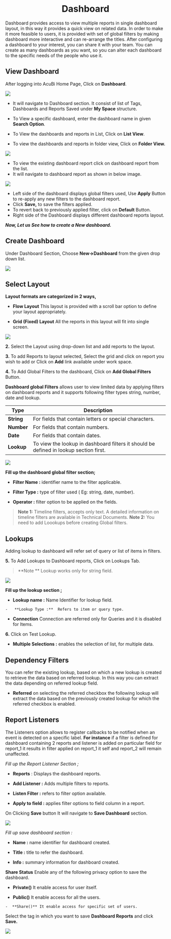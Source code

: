 <center><h1>Dashboard</h1></center>

Dashboard provides access to view multiple reports in single dashboard layout, in this way it provides a quick view on related data. In order to make it more feasible to users, it is provided with set of global filters by making dashboard more interactive and can re-arrange the titles. After configuring a dashboard to your interest, you can share it with your team. You can create as many dashboards as you want, so you can alter each dashboard to the specific needs of the people who use it.

## View Dashboard

After logging into AcuBi Home Page, Click on **Dashboard**.

![
](https://raw.githubusercontent.com/sv18042016/fp1/master/images/New_version5/UD_Dashboard_image1.png)

  - It will navigate to Dashboard section. It consist of list of Tags, Dashboards and Reports Saved under **My Space** structure.

   - To View a specific dashboard, enter the dashboard name in given **Search Option**. 
  - To View the dashboards and reports in List, Click on **List View**.
  - To view the dashboards and reports in folder view, Click on **Folder View.**
  
![
](https://raw.githubusercontent.com/sv18042016/fp1/master/images/New_version5/UD_Dashboard_image2.png)

 - To view the existing dashboard report click on dashboard report from the list. 
 -  It will navigate to dashboard report as shown in below image. 
 
![
](https://raw.githubusercontent.com/sv18042016/fp1/a139aa668a28e43d5ac7a91829062729877b0e09/images/New_version5/UD_Dashboard_image3.png)


 - Left side of the dashboard displays global filters used, Use **Apply** Button to re-apply any new filters to the dashboard report.
  - Click **Save,** to save the filters applied.
  - To revert back to previously applied filter, click on **Default** Button. 
  - Right side of the Dashboard displays different dashboard reports layout.
  
***Now, Let us See how to create a New dashboard.***
 
 ## Create Dashboard
Under Dashboard Section,  Choose **New->Dashboard** from the given drop down list. 

![
](https://raw.githubusercontent.com/sv18042016/fp1/99b04bcdbb9f776bd4ac2f0a851841fe9dcbbc34/images/New_version5/UD_Dashboard_image4.png)

## Select Layout

   **Layout formats are categorized in 2 ways,**
   
- **Flow Layout** This layout is provided with a scroll bar option to define your layout appropriately.

- **Grid (Fixed) Layout** All the reports in this layout will fit into single screen.

![
](https://raw.githubusercontent.com/sv18042016/fp1/3b8137ddf669d251a2e9ea3f26fa8b6bde3a8984/images/New_version5/UD_Dashboard_image5.png)


**2.**   Select the Layout using drop-down list and add reports to the layout.

**3.** To add Reports to layout selected, Select the grid and click on report you wish to add or Click on **Add** link available under work space. 

**4.** To Add Global Filters to the dashboard, Click on **Add Global Filters** Button.

**Dashboard global Filters** allows user to view limited data by applying filters on dashboard reports and it supports following filter types string, number, date and lookup.
 
| **Type** | **Description** |
|  ------ | ------ |
|  **String** | For fields that contain letters or special characters. |
|  **Number** | For fields that contain numbers. |
|  **Date** | For fields that contain dates. |
|  **Lookup** | To view the lookup in dashboard filters it should be defined in lookup section first. |

![
](https://raw.githubusercontent.com/sv18042016/fp1/1dd11662359a18e0f370aa3058e7fd6281328220/images/New_version5/UD_Dashboard_image6.png)

**Fill up the dashboard global filter section;**

 -   **Filter Name :**  identifier name to the filter applicable.

  -   **Filter Type :**  type of filter used ( Eg: string, date, number).

  -   **Operator :**  filter option to be applied on the fields.


> **Note 1:** Timeline filters, accepts only text. A detailed information on timeline filters are available in Technical Documents.
> **Note  2:** You need to add Loookups before creating Global filters.

## Lookups

 Adding lookup to dashboard will refer set of query or list of items in filters.

**5.** To Add Lookups to Dashboard reports, Click on Lookups Tab.

> **Note ** Lookup works only for string field.

![
](https://raw.githubusercontent.com/sv18042016/fp1/bd243725834336dcd901b72f730e584eb164d89c/images/New_version5/UD_Dashboard_image7.png)

**Fill up the lookup section ;**

   -   **Lookup name :**  Name Identifier for lookup field.
   
    -   **Lookup Type :**  Refers to item or query type.
   
   -  **Connection**  Connection are referred only for Queries and it is disabled for Items.
     
   **6.** Click on Test Lookup.
   
   -   **Multiple Selections :**  enables the selection of list, for multiple data.

## Dependency Filters

You can refer the existing lookup, based on which a new lookup is created to retrieve the data based on referred lookup. In this way  you can extract the data depending on referred lookup field.

   -   **Referred** on selecting the referred checkbox the following lookup will extract the data based on the previously created lookup for which the referred checkbox is enabled.
 
## Report Listeners 

The Listeners option allows to register callbacks to be notified when an event is detected on a specific label.
**For instance** if a filter is defined for dashboard containing 2 reports and listener is added on particular field for report_1 it results in filter applied on report_1 it self and report_2 will remain unaffected.

*Fill up the Report Listener Section ;*

   - **Reports** :  Displays the dashboard reports.
   
   -  **Add Listener :**  Adds multiple filters to reports.
   
   -   **Listen Filter :**  refers to filter option available.
    
   -   **Apply to field :**  applies filter options to field column in a report.
    
 On Clicking **Save** button It will navigate to **Save Dashboard** section.

![
](https://raw.githubusercontent.com/sv18042016/fp1/90511a882ffd694c16d44cb8f74b6f97e9db823e/images/create_dash_ur_3.png)

*Fill up save dashboard section :*

   -   **Name :**  name identifier for dashboard created.
                              
   -   **Title :**  title to refer the dashboard.
    
   -   **Info :**  summary information for dashboard created.
    
   **Share Status**   Enable any of the following privacy option to save the dashboard.
    
   -  **Private()** It enable access for user itself.
   
   -  **Public()**   It enable access for all the users. 
   
    -  **Share()** It enable access for specific set of users.
  
Select the tag in which you want to save **Dashboard Reports** and click **Save.**

![
](https://raw.githubusercontent.com/sv18042016/fp1/90511a882ffd694c16d44cb8f74b6f97e9db823e/images/create_dash_ur_4.png) 

<!--stackedit_data:
eyJoaXN0b3J5IjpbMjA0NDQ1MDIxNiw1MDI0NzIxOTcsLTk2ND
kwMTAzOSwxOTg3MjcxNDE3LC0xMjUxNzMwMjM2LDIwMjk1NTc3
NzgsLTkzNDUzMzgzMCwtMTg3MzcxNzU0NSwtNTI1MDE3NTgyLC
0xNzEwMjg5Nzg5LDE5ODA2NTA2NjUsNjk1Nzg5Mzk2LDEzOTA0
NTgyODMsMTU5OTM4NjIzOSwyNTg4MDgyMTksLTMyODczNTQ1LC
0xMjMxNDgyNTEwLC0xODM0NDYzOTY4LC0xOTI4NjI2NjcsMjI2
NjI2ODQ1XX0=
-->